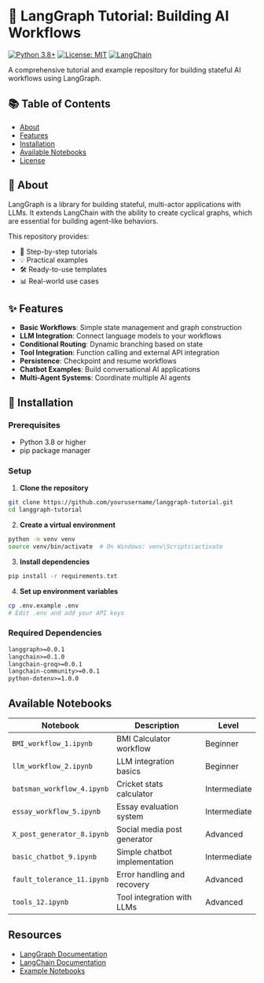 # 🔗 LangGraph Tutorial: Building AI Workflows

[![Python 3.8+](https://img.shields.io/badge/python-3.8+-blue.svg)](https://www.python.org/downloads/)
[![License: MIT](https://img.shields.io/badge/License-MIT-yellow.svg)](https://opensource.org/licenses/MIT)
[![LangChain](https://img.shields.io/badge/LangChain-v0.1+-green.svg)](https://github.com/langchain-ai/langchain)

A comprehensive tutorial and example repository for building stateful AI workflows using LangGraph.

## 📚 Table of Contents

- [About](#about)
- [Features](#features)
- [Installation](#installation)
- [Available Notebooks](#Available-Notebooks)
- [License](#license)

## 🎯 About

LangGraph is a library for building stateful, multi-actor applications with LLMs. It extends LangChain with the ability to create cyclical graphs, which are essential for building agent-like behaviors.

This repository provides:
- 📖 Step-by-step tutorials
- 💡 Practical examples
- 🛠️ Ready-to-use templates
- 📊 Real-world use cases

## ✨ Features

- **Basic Workflows**: Simple state management and graph construction
- **LLM Integration**: Connect language models to your workflows
- **Conditional Routing**: Dynamic branching based on state
- **Tool Integration**: Function calling and external API integration
- **Persistence**: Checkpoint and resume workflows
- **Chatbot Examples**: Build conversational AI applications
- **Multi-Agent Systems**: Coordinate multiple AI agents

## 🚀 Installation

### Prerequisites

- Python 3.8 or higher
- pip package manager

### Setup

1. **Clone the repository**
```bash
git clone https://github.com/yourusername/langgraph-tutorial.git
cd langgraph-tutorial
```

2. **Create a virtual environment**
```bash
python -m venv venv
source venv/bin/activate  # On Windows: venv\Scripts\activate
```

3. **Install dependencies**
```bash
pip install -r requirements.txt
```

4. **Set up environment variables**
```bash
cp .env.example .env
# Edit .env and add your API keys
```

### Required Dependencies

```txt
langgraph>=0.0.1
langchain>=0.1.0
langchain-groq>=0.0.1
langchain-community>=0.0.1
python-dotenv>=1.0.0
```

## Available Notebooks

| Notebook | Description | Level |
|----------|-------------|-------|
| `BMI_workflow_1.ipynb` | BMI Calculator workflow | Beginner |
| `llm_workflow_2.ipynb` | LLM integration basics | Beginner |
| `batsman_workflow_4.ipynb` | Cricket stats calculator | Intermediate |
| `essay_workflow_5.ipynb` | Essay evaluation system | Intermediate |
| `X_post_generator_8.ipynb` | Social media post generator | Advanced |
| `basic_chatbot_9.ipynb` | Simple chatbot implementation | Intermediate |
| `fault_tolerance_11.ipynb` | Error handling and recovery | Advanced |
| `tools_12.ipynb` | Tool integration with LLMs | Advanced |

## Resources

- [LangGraph Documentation](https://langchain-ai.github.io/langgraph/)
- [LangChain Documentation](https://python.langchain.com/)
- [Example Notebooks](https://github.com/langchain-ai/langgraph/tree/main/examples)

